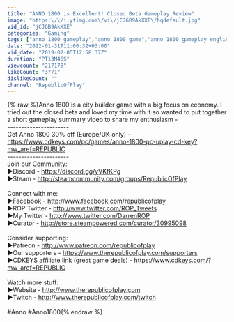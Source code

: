 ```yaml
---
title: "ANNO 1800 is Excellent! Closed Beta Gameplay Review"
image: "https:\/\/i.ytimg.com\/vi\/jCJGB9AkXXE\/hqdefault.jpg"
vid_id: "jCJGB9AkXXE"
categories: "Gaming"
tags: ["anno 1800 gameplay","anno 1800 game","anno 1800 gameplay english"]
date: "2022-01-31T11:00:32+03:00"
vid_date: "2019-02-05T12:58:37Z"
duration: "PT13M46S"
viewcount: "217178"
likeCount: "3771"
dislikeCount: ""
channel: "RepublicOfPlay"
---
```

{% raw %}Anno 1800 is a city builder game with a big focus on economy. I tried out the closed beta and loved my time with it so wanted to put together a short gameplay summary video to share my enthusiasm - <br />----------------------<br />Get Anno 1800 30% off (Europe/UK only) - <a rel="nofollow" target="blank" href="https://www.cdkeys.com/pc/games/anno-1800-pc-uplay-cd-key?mw_aref=REPUBLIC">https://www.cdkeys.com/pc/games/anno-1800-pc-uplay-cd-key?mw_aref=REPUBLIC</a><br />----------------------<br />Join our Community:<br />►Discord - <a rel="nofollow" target="blank" href="https://discord.gg/yVKfKPg">https://discord.gg/yVKfKPg</a><br />►Steam - <a rel="nofollow" target="blank" href="http://steamcommunity.com/groups/RepublicOfPlay">http://steamcommunity.com/groups/RepublicOfPlay</a><br /><br />Connect with me:<br />►Facebook - <a rel="nofollow" target="blank" href="http://www.facebook.com/republicofplay">http://www.facebook.com/republicofplay</a><br />►ROP Twitter - <a rel="nofollow" target="blank" href="http://www.twitter.com/ROP_Tweets">http://www.twitter.com/ROP_Tweets</a><br />►My Twitter - <a rel="nofollow" target="blank" href="http://www.twitter.com/DarrenROP">http://www.twitter.com/DarrenROP</a><br />►Curator - <a rel="nofollow" target="blank" href="http://store.steampowered.com/curator/30995098">http://store.steampowered.com/curator/30995098</a><br /><br />Consider supporting:<br />►Patreon - <a rel="nofollow" target="blank" href="http://www.patreon.com/republicofplay">http://www.patreon.com/republicofplay</a><br />►Our supporters - <a rel="nofollow" target="blank" href="https://www.therepublicofplay.com/supporters">https://www.therepublicofplay.com/supporters</a><br />►CDKEYS affiliate link (great game deals) - <a rel="nofollow" target="blank" href="https://www.cdkeys.com/?mw_aref=REPUBLIC">https://www.cdkeys.com/?mw_aref=REPUBLIC</a><br /><br />Watch more stuff:<br />►Website - <a rel="nofollow" target="blank" href="http://www.therepublicofplay.com">http://www.therepublicofplay.com</a><br />►Twitch - <a rel="nofollow" target="blank" href="http://www.therepublicofplay.com/twitch">http://www.therepublicofplay.com/twitch</a><br /><br />#Anno #Anno1800{% endraw %}
